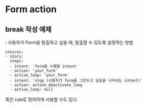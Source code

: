 # Form action


## break 작성 예제
: 사용자가 Form을 탈출하고 싶을 때, 탈출할 수 있도록 설정하는 방법 

```
stoires:
- story: 
  steps:
  - intent: 'form을 수행할 intent'
  - action: 'your_form'
  - active_loop: 'your_form'
  - intent: 'stop (사용자가 form을 그만두고 싶음을 나타내는 intent)'
  - action: action_deactivate_loop
  - active_loop: null
```

혹은 rule로 정의하여 사용할 수도 있다.
